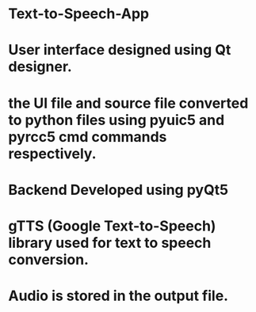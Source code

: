 # Text-to-Speech-App
# User interface designed using Qt designer.
# the UI file and source file converted to python files using pyuic5 and pyrcc5 cmd commands respectively.
# Backend Developed using pyQt5
# gTTS (Google Text-to-Speech) library used for text to speech conversion.
# Audio is stored in the output file.
